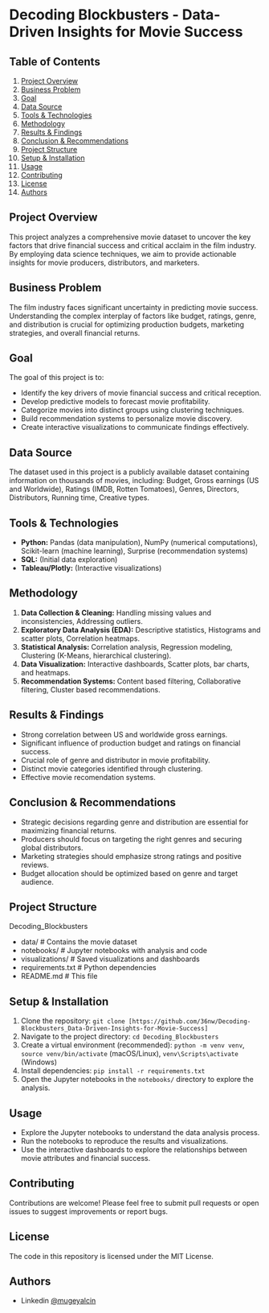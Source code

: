 # Decoding Blockbusters - Data-Driven Insights for Movie Success

## Table of Contents

1.  [Project Overview](#project-overview)
2.  [Business Problem](#business-problem)
3.  [Goal](#goal)
4.  [Data Source](#data-source)
5.  [Tools & Technologies](#tools--technologies)
6.  [Methodology](#methodology)
7.  [Results & Findings](#results--findings)
8.  [Conclusion & Recommendations](#conclusion--recommendations)
9.  [Project Structure](#project-structure)
10. [Setup & Installation](#setup--installation)
11. [Usage](#usage)
12. [Contributing](#contributing)
13. [License](#license)
14. [Authors](#authors)


## Project Overview

This project analyzes a comprehensive movie dataset to uncover the key factors that drive financial success and critical acclaim in the film industry. By employing data science techniques, we aim to provide actionable insights for movie producers, distributors, and marketers.

## Business Problem

The film industry faces significant uncertainty in predicting movie success. Understanding the complex interplay of factors like budget, ratings, genre, and distribution is crucial for optimizing production budgets, marketing strategies, and overall financial returns.

## Goal

The goal of this project is to:

* Identify the key drivers of movie financial success and critical reception.
* Develop predictive models to forecast movie profitability.
* Categorize movies into distinct groups using clustering techniques.
* Build recommendation systems to personalize movie discovery.
* Create interactive visualizations to communicate findings effectively.

## Data Source

The dataset used in this project is a publicly available dataset containing information on thousands of movies, including: Budget, Gross earnings (US and Worldwide), Ratings (IMDB, Rotten Tomatoes), Genres, Directors, Distributors, Running time, Creative types.

## Tools & Technologies

* **Python:** Pandas (data manipulation), NumPy (numerical computations), Scikit-learn (machine learning), Surprise (recommendation systems)
* **SQL:** (Initial data exploration)
* **Tableau/Plotly:** (Interactive visualizations)

## Methodology

1.  **Data Collection & Cleaning:** Handling missing values and inconsistencies, Addressing outliers.
2.  **Exploratory Data Analysis (EDA):** Descriptive statistics, Histograms and scatter plots, Correlation heatmaps.
3.  **Statistical Analysis:** Correlation analysis, Regression modeling, Clustering (K-Means, hierarchical clustering).
4.  **Data Visualization:** Interactive dashboards, Scatter plots, bar charts, and heatmaps.
5.  **Recommendation Systems:** Content based filtering, Collaborative filtering, Cluster based recommendations.

## Results & Findings

* Strong correlation between US and worldwide gross earnings.
* Significant influence of production budget and ratings on financial success.
* Crucial role of genre and distributor in movie profitability.
* Distinct movie categories identified through clustering.
* Effective movie recomendation systems.

## Conclusion & Recommendations

* Strategic decisions regarding genre and distribution are essential for maximizing financial returns.
* Producers should focus on targeting the right genres and securing global distributors.
* Marketing strategies should emphasize strong ratings and positive reviews.
* Budget allocation should be optimized based on genre and target audience.

## Project Structure

Decoding_Blockbusters
* data/              # Contains the movie dataset
* notebooks/         # Jupyter notebooks with analysis and code
* visualizations/    # Saved visualizations and dashboards
* requirements.txt   # Python dependencies
* README.md          # This file


## Setup & Installation

1.  Clone the repository: `git clone [https://github.com/36nw/Decoding-Blockbusters_Data-Driven-Insights-for-Movie-Success]`
2.  Navigate to the project directory: `cd Decoding_Blockbusters`
3.  Create a virtual environment (recommended): `python -m venv venv`, `source venv/bin/activate` (macOS/Linux), `venv\Scripts\activate` (Windows)
4.  Install dependencies: `pip install -r requirements.txt`
5.  Open the Jupyter notebooks in the `notebooks/` directory to explore the analysis.

## Usage

* Explore the Jupyter notebooks to understand the data analysis process.
* Run the notebooks to reproduce the results and visualizations.
* Use the interactive dashboards to explore the relationships between movie attributes and financial success.

## Contributing

Contributions are welcome! Please feel free to submit pull requests or open issues to suggest improvements or report bugs.

## License


The code in this repository is licensed under the MIT License.

## Authors

- Linkedin [@mugeyalcin](https://www.linkedin.com/in/mugeylcn/)
  



